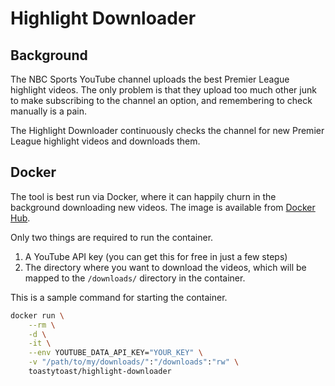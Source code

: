 # Highlight Downloader

## Background

The NBC Sports YouTube channel uploads the best Premier League highlight videos. The only problem is that they upload too much other junk to make subscribing to the channel an option, and remembering to check manually is a pain.

The Highlight Downloader continuously checks the channel for new Premier League highlight videos and downloads them.

## Docker

The tool is best run via Docker, where it can happily churn in the background downloading new videos. The image is available from [Docker Hub](https://hub.docker.com/repository/docker/toastytoast/highlight-downloader).

Only two things are required to run the container.
1. A YouTube API key (you can get this for free in just a few steps)
1. The directory where you want to download the videos, which will be mapped to the `/downloads/` directory in the container.

This is a sample command for starting the container.

```bash
docker run \
    --rm \
    -d \
    -it \
    --env YOUTUBE_DATA_API_KEY="YOUR_KEY" \
    -v "/path/to/my/downloads/":"/downloads":"rw" \
    toastytoast/highlight-downloader
```
